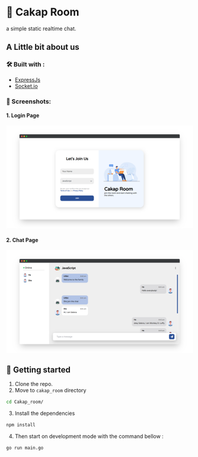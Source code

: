 # 💬 Cakap Room

a simple static realtime chat.

## A Little bit about us

### 🛠️ Built with :

- [ExpressJs](https://expressjs.com/)
- [Socket.io](https://socket.io)

### ️🌃 Screenshots:

#### 1. Login Page

![Login UI](https://github.com/faizinkholiq/Cakap_room/blob/master/raw/login.png?raw=true)

#### 2. Chat Page

![Chat UI](https://github.com/faizinkholiq/Cakap_room/blob/master/raw/chat.png?raw=true)
<br />

## 🏁 Getting started

1. Clone the repo.
2. Move to `cakap_room` directory

```bash
cd Cakap_room/
```

3. Install the dependencies

```bash
npm install
```

4. Then start on development mode with the command bellow :

```bash
go run main.go
```
